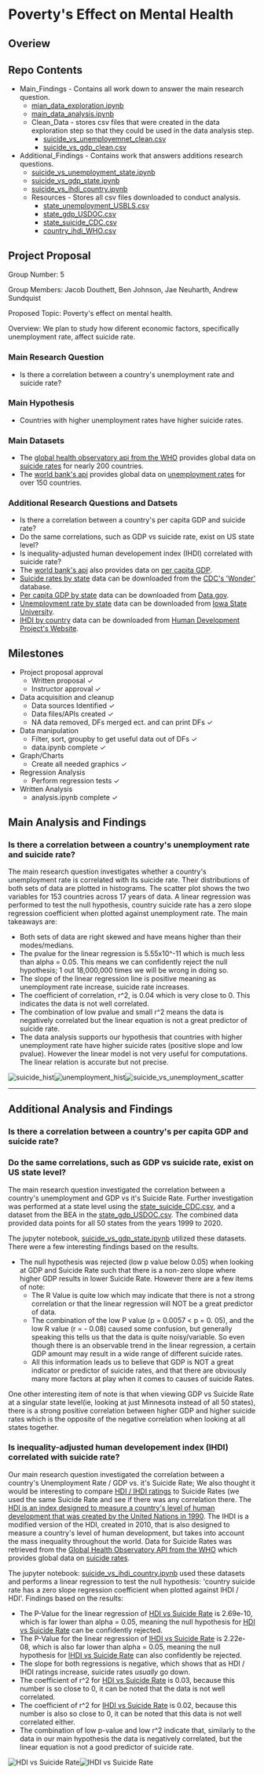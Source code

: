 # Poverty's Effect on Mental Health
## Overiew
## Repo Contents
- Main_Findings - Contains all work down to answer the main research question.
    - [mian_data_exploration.ipynb](Main_Findings\main_data_exploration.ipynb)
    - [main_data_analysis.ipynb](Main_Findings\main_data_analysis.ipynb)
    - Clean_Data - stores csv files that were created in the data exploration step so that they could be used in the data analysis step.
        - [suicide_vs_unemployemnet_clean.csv](Main_Findings\Clean_Data\suicide_vs_unemployment_clean)
        - [suicide_vs_gdp_clean.csv](Main_Findings\Clean_Data\suicide_vs_gdp_clean)
- Additional_Findings - Contains work that answers additions research questions.
    - [suicide_vs_unemployment_state.ipynb]()
    - [suicide_vs_gdp_state.ipynb]()
    - [suicide_vs_ihdi_country.ipynb]()
    - Resources - Stores all csv files downloaded to conduct analysis.
        - [state_unemployment_USBLS.csv](Additional_Findings\Resources\state_unemployment_USBLS.csv)
        - [state_gdp_USDOC.csv](Additional_Findings\Resources\state_gdp_USDOC.csv)
        - [state_suicide_CDC.csv](Additional_Findings\Resources\state_suicide_CDC.csv)
        - [country_ihdi_WHO.csv](Additional_Findings\Resources\country_ihdi_WHO.csv)
## Project Proposal
Group Number: 5

Group Members: Jacob Douthett, Ben Johnson, Jae Neuharth, Andrew Sundquist

Proposed Topic: Poverty's effect on mental health.

Overview: We plan to study how diferent economic factors, specifically unemployment rate, affect suicide rate.
### Main Research Question
- Is there a correlation between a country's unemployment rate and suicide rate?
### Main Hypothesis
- Countries with higher unemployment rates have higher suicide rates.
### Main Datasets
- The [global health observatory api from the WHO](https://www.who.int/data/gho/info/gho-odata-api) provides global data on [suicide rates](https://ghoapi.azureedge.net/api/MH_12) for nearly 200 countries.
- The [world bank's api](https://datahelpdesk.worldbank.org/knowledgebase/articles/889392-about-the-indicators-api-documentation) provides global data on [unemployment rates](https://api.worldbank.org/v2/country/indicator/JI.UEM.1564.ZS?format=json) for over 150 countries.
### Additional Research Questions and Datsets
- Is there a correlation between a country's per capita GDP and suicide rate?
- Do the same correlations, such as GDP vs suicide rate, exist on US state level?
- Is inequality-adjusted human developement index (IHDI) correlated with suicide rate?
- The [world bank's api](https://datahelpdesk.worldbank.org/knowledgebase/articles/889392-about-the-indicators-api-documentation) also provides data on [per capita GDP](https://api.worldbank.org/v2/country/indicator/NY.GDP.PCAP.CD?format=json).
- [Suicide rates by state](Additional_Findings\Resources\state_suicide_CDC.csv) data can be downloaded from the [CDC's 'Wonder'](https://wonder.cdc.gov/) database. 
- [Per capita GDP by state](Additional_Findings\Resources\state_gdp_USDOC.csv) data can be downloaded from [Data.gov](https://data.gov/).
- [Unemployment rate by state](Additional_Findings\Resources\state_unemployment_USBLS.csv) data can be downloaded from [Iowa State University](https://www.icip.iastate.edu/tables/employment/unemployment-states).
- [IHDI by country](Additional_Findings\Resources\country_ihdi_WHO.csv) data can be downloaded from [Human Development Project's Website](https://hdr.undp.org/data-center/documentation-and-downloads).
## Milestones
- Project proposal approval
    - Written proposal &check;
    - Instructor approval &check;
- Data acquisition and cleanup
    - Data sources Identified &check;
    - Data files/APIs created &check;
    - NA data removed, DFs merged ect. and can print DFs &check;
- Data manipulation
    - Filter, sort, groupby to get useful data out of DFs &check;
    - data.ipynb complete &check;
- Graph/Charts
    - Create all needed graphics &check;
- Regression Analysis
    - Perform regression tests &check;
- Written Analysis
    - analysis.ipynb complete &check;
## Main Analysis and Findings
### Is there a correlation between a country's unemployment rate and suicide rate?
The main research question investigates whether a country's unemployment rate is correlated with its suicide rate. Their distributions of both sets of data are plotted in histograms. The scatter plot shows the two variables for 153 countries across 17 years of data. A linear regression was performed to test the null hypothesis, country suicide rate has a zero slope regression coefficient when plotted against unemployment rate. The main takeaways are:
- Both sets of data are right skewed and have means higher than their modes/medians.
- The pvalue for the linear regression is 5.55x10^-11 which is much less than alpha = 0.05. This means we can confidently reject the null hypothesis; 1 out 18,000,000 times we will be wrong in doing so.
- The slope of the linear regression line is positive meaning as unemployment rate increase, suicide rate increases.
- The coefficient of correlation, r^2, is 0.04 which is very close to 0. This indicates the data is not well correlated.
- The combination of low pvalue and small r^2 means the data is negatively correlated but the linear equation is not a great predictor of suicide rate.
- The data analysis supports our hypothesis that countries with higher unemployment rate have higher suicide rates (positive slope and low pvalue). However the linear model is not very useful for computations. The linear relation is accurate but not precise.

![suicide_hist](Main_Findings/Images/suicide_hist.png)![unemployment_hist](Main_Findings/Images/unemployment_hist.png)![suicide_vs_unemployment_scatter](Main_Findings/Images/suicide_vs_unemployment_scatter.png)

---
## Additional Analysis and  Findings
### Is there a correlation between a country's per capita GDP and suicide rate?
### Do the same correlations, such as GDP vs suicide rate, exist on US state level?
The main research question investigated the correlation between a country's unemployment and GDP vs it's Suicide Rate. Further investigation was performed at a state level using the [state_suicide_CDC.csv](Additional_Findings\Resources\state_suicide_CDC.csv), and a dataset from the BEA in the [state_gdp_USDOC.csv](Additional_Findings\Resources\state_gdp_USDOC.csv). The combined data provided data points for all 50 states from the years 1999 to 2020.

The jupyter notebook, [suicide_vs_gdp_state.ipynb](Additional_Findings\suicide_vs_gdp_state.ipynb) utilized these datasets. There were a few interesting findings based on the results. 
+ The null hypothesis was rejected (low p value below 0.05) when looking at GDP and Suicide Rate such that there is a non-zero slope where higher GDP results in lower Suicide Rate. However there are a few items of note:
    - The R Value is quite low which may indicate that there is not a strong correlation or that the linear regression will NOT be a great predictor of data.
    - The combination of the low P value (p = 0.0057 < p = 0. 05), and the low R value (r = - 0.08) caused some confusion, but generally speaking this tells us that the data is quite noisy/variable. So even though there is an observable trend in the linear regression, a certain GDP amount may result in a wide range of different suicide rates.
    - All this information leads us to believe that GDP is NOT a great indicator or predictor of suicide rates, and that there are obviously many more factors at play when it comes to causes of suicide Rates.

One other interesting item of note is that when viewing GDP vs Suicide Rate at a singular state level(ie, looking at just Minnesota instead of all 50 states), there is a strong positive correlation between higher GDP and higher suicide rates which is the opposite of the negative correlation when looking at all states together. 
### Is inequality-adjusted human developement index (IHDI) correlated with suicide rate?
Our main research question investigated the correlation between a country's Unemployment Rate / GDP vs. it's Suicide Rate; We also thought it would be interesting to compare [HDI / IHDI ratings](Additional_Findings/Resources/country_ihdi_UNDP.csv) to Suicide Rates (we used the same Suicide Rate  and see if there was any correlation there. The [HDI is an index designed to measure a country's level of human development that was created by the United Nations in 1990](https://hdr.undp.org/data-center/human-development-index#/indicies/HDI). The IHDI is a modified version of the HDI, created in 2010,  that is also designed to measure a country's level of human development, but takes into account the mass inequality throughout the world. Data for Suicide Rates was retrieved from the [Global Health Observatory API from the WHO](https://www.who.int/data/gho/info/gho-odata-api) which provides global data on [suicide rates](https://ghoapi.azureedge.net/api/MH_12).

The jupyter notebook: [suicide_vs_ihdi_country.ipynb](Additional_Findings/suicide_vs_ihdi_country.ipynb) used these datasets and performs a linear regression to test the null hypothesis: 'country suicide rate has a zero slope regression coefficient when plotted against IHDI / HDI'. Findings based on the results:
 - The P-Value for the linear regression of [HDI vs Suicide Rate](Additional_Findings/Images/HDI_vs_Suicide_Rate.jpg) is 2.69e-10, which is far lower than alpha = 0.05, meaning the null hypothesis for [HDI vs Suicide Rate](Additional_Findings/Images/HDI_vs_Suicide_Rate.jpg) can be confidently rejected.
 - The P-Value for the linear regression of [IHDI vs Suicide Rate](/Additional_Findings/Images/IHDI_vs_Suicide_Rate.png) is 2.22e-08, which is also far lower than alpha = 0.05, meaning the null hypothesis for [IHDI vs Suicide Rate](/Additional_Findings/Images/IHDI_vs_Suicide_Rate.png) can also confidently be rejected.
 - The slope for both regressions is negative, which shows that as HDI / IHDI ratings increase, suicide rates *usually* go down.
 - The coefficient of r^2 for [HDI vs Suicide Rate](Additional_Findings/Images/HDI_vs_Suicide_Rate.jpg) is 0.03, because this number is so close to 0, it can be noted that the data is not well correlated.
 - The coefficient of r^2 for [IHDI vs Suicide Rate](/Additional_Findings/Images/IHDI_vs_Suicide_Rate.png) is 0.02, because this number is also so close to 0, it can be noted that this data is not well correlated either.
 - The combination of low p-value and low r^2 indicate that, similarly to the data in our main hypothesis the data is negatively correlated, but the linear equation is not a good predictor of suicide rate.
 
 ![HDI vs Suicide Rate](/Additional_Findings/Images/HDI_vs_Suicide_Rate.jpg)![IHDI vs Suicide Rate](/Additional_Findings/Images/IHDI_vs_Suicide_Rate.png)

